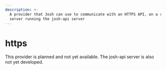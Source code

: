 ```yaml
---
description: >-
  A provider that Josh can use to communicate with an HTTPS API, on a remove
  server running the josh-api server
---
```


# https

This provider is planned and not yet available. The josh-api server is also not yet developed.

